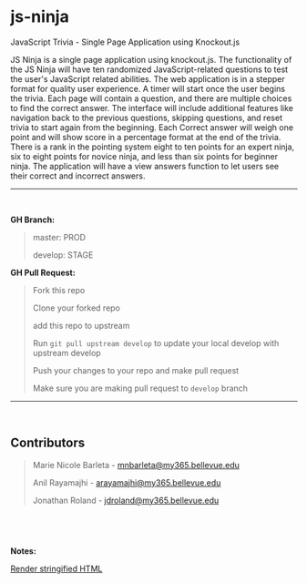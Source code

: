 # js-ninja

JavaScript Trivia - Single Page Application using Knockout.js

JS Ninja is a single page application using knockout.js. The functionality of the JS Ninja will have ten randomized JavaScript-related questions to test the user's JavaScript related abilities. The web application is in a stepper format for quality user experience. A timer will start once the user begins the trivia. Each page will contain a question, and there are multiple choices to find the correct answer. The interface will include additional features like navigation back to the previous questions, skipping questions, and reset trivia to start again from the beginning. Each Correct answer will weigh one point and will show score in a percentage format at the end of the trivia. There is a rank in the pointing system eight to ten points for an expert ninja, six to eight points for novice ninja, and less than six points for beginner ninja. The application will have a view answers function to let users see their correct and incorrect answers.

---

<br />

**GH Branch:**

> master: PROD
>
> develop: STAGE

**GH Pull Request:**

> Fork this repo
>
> Clone your forked repo
>
> add this repo to upstream
>
> Run `git pull upstream develop` to update your local develop with upstream develop
>
> Push your changes to your repo and make pull request
>
> Make sure you are making pull request to `develop` branch

---

<br />

## Contributors

> Marie Nicole Barleta - mnbarleta@my365.bellevue.edu
>
> Anil Rayamajhi - arayamajhi@my365.bellevue.edu
>
> Jonathan Roland - jdroland@my365.bellevue.edu

## <br />

**Notes:**

[Render stringified HTML](https://gomakethings.com/rendering-content-with-vanilla-javascript/)
